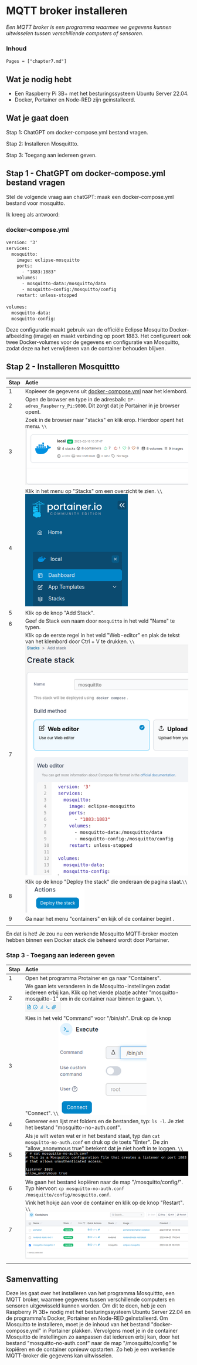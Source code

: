 # MQTT broker installeren

*Een MQTT broker is een programma waarmee we gegevens kunnen uitwisselen tussen verschillende computers of sensoren.*

### Inhoud

```@contents
Pages = ["chapter7.md"]
```

## Wat je nodig hebt

- Een Raspberry Pi 3B+ met het besturingssysteem Ubuntu Server 22.04.
- Docker, Portainer en Node-RED zijn geinstalleerd.

## Wat je gaat doen

Stap 1: ChatGPT om docker-compose.yml bestand vragen.

Stap 2: Installeren Mosquittto.

Stap 3: Toegang aan iedereen geven.

## Stap 1 - ChatGPT om docker-compose.yml bestand vragen

Stel de volgende vraag aan chatGPT: maak een docker-compose.yml bestand voor mosquitto.

Ik kreeg als antwoord:

### docker-compose.yml
```
version: '3'
services:
  mosquitto:
    image: eclipse-mosquitto
    ports:
      - "1883:1883"
    volumes:
      - mosquitto-data:/mosquitto/data
      - mosquitto-config:/mosquitto/config
    restart: unless-stopped

volumes:
  mosquitto-data:
  mosquitto-config:
```

Deze configuratie maakt gebruik van de officiële Eclipse Mosquitto Docker-afbeelding (image) en maakt verbinding op poort 1883. Het configureert ook twee Docker-volumes voor de gegevens en configuratie van Mosquitto, zodat deze na het verwijderen van de container behouden blijven.

## Stap 2 - Installeren Mosquittto

|Stap        | Actie      |
|:---------- | :---------- |
| 1 | Kopieeer de gegevens uit [docker-compose.yml](#docker-compose.yml) naar het klembord. |
| 2 | Open de browser en type in de adresbalk: `IP-adres_Raspberry_Pi:9000`. Dit zorgt dat je Portainer in je browser opent. |
| 3 | Zoek in de browser naar "stacks" en klik erop. Hierdoor opent het menu. ``\\``![fig_7_1](assets/fig_7_1.png)|
| 4 | Klik in het menu op "Stacks" om een overzicht te zien. ``\\``![fig_7_2](assets/fig_7_2.png) |
| 5 | Klik op de knop "Add Stack".  |
| 6 | Geef de Stack een naam door `mosquitto` in het veld "Name" te typen. | 
| 7 | Klik op de eerste regel in het veld "Web-editor" en plak de tekst van het klembord door Ctrl + V te drukken. ``\\``![fig_7_3](assets/fig_7_3.png) |
| 8 | Klik op de knop "Deploy the stack" die onderaan de pagina staat.``\\``![fig_7_4](assets/fig_7_4.png) |
| 9 | Ga naar het menu "containers" en kijk of de container begint .|
||

En dat is het! Je zou nu een werkende Mosquitto MQTT-broker moeten hebben binnen een Docker stack die beheerd wordt door Portainer. 

### Stap 3 - Toegang aan iedereen geven

|Stap        | Actie      |
|:---------- | :---------- |
| 1 | Open het programma Protainer en ga naar "Containers". |
| 2 | We gaan iets veranderen in de Mosquitto-instellingen zodat iedereen erbij kan. Klik op het vierde plaatje achter "mosquitto-mosquitto-1" om in de container naar binnen te gaan. ``\\``![fig_7_5](assets/fig_7_5.png) |
| 3 | Kies in het veld "Command" voor "/bin/sh". Druk op de knop "Connect". ``\\``![fig_7_6](assets/fig_7_6.png) |
| 4 | Genereer een lijst met folders en de bestanden, typ: `ls -l`. Je ziet het bestand "mosquitto-no-auth.conf". |
| 5 | Als je wilt weten wat er in het bestand staat, typ dan `cat mosquitto-no-auth.conf` en druk op de toets "Enter". De zin "allow_anonymous true" betekent dat je niet hoeft in te loggen. ``\\``![fig_7_7](assets/fig_7_7.png) |
| 6 | We gaan het bestand kopiëren naar de map "/mosquitto/config/". Typ hiervoor: `cp mosquitto-no-auth.conf /mosquitto/config/mosquitto.conf`. |
| 7 | Vink het hokje aan voor de container en klik op de knop "Restart". ``\\``![fig_7_8](assets/fig_7_8.png) 
||

## Samenvatting

Deze les gaat over het installeren van het programma Mosquittto, een MQTT broker, waarmee gegevens tussen verschillende computers en sensoren uitgewisseld kunnen worden. Om dit te doen, heb je een Raspberry Pi 3B+ nodig met het besturingssysteem Ubuntu Server 22.04 en de programma's Docker, Portainer en Node-RED geïnstalleerd. Om Mosquitto te installeren, moet je de inhoud van het bestand "docker-compose.yml" in Portainer plakken. Vervolgens moet je in de container Mosquitto de instellingen zo aanpassen dat iedereen erbij kan, door het bestand "mosquitto-no-auth.conf" naar de map "/mosquitto/config" te kopiëren en de container opnieuw opstarten. Zo heb je een werkende MQTT-broker die gegevens kan uitwisselen.